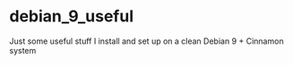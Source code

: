 # debian_9_useful
Just some useful stuff I install and set up on a clean Debian 9 + Cinnamon system
